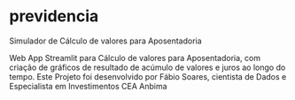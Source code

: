 # previdencia
Simulador de Cálculo de valores para Aposentadoria

Web App Streamlit para Cálculo de valores para Aposentadoria, com criação de gráficos de resultado de acúmulo de valores e juros ao longo do tempo.
Este Projeto foi desenvolvido por Fábio Soares, cientista de Dados e Especialista em Investimentos CEA Anbima
